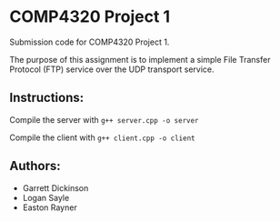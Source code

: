 # COMP4320 Project 1

Submission code for COMP4320 Project 1.

The purpose of this assignment is to implement a simple File Transfer Protocol (FTP) service over the UDP transport service.

## Instructions:

Compile the server with `g++ server.cpp -o server`

Compile the client with `g++ client.cpp -o client`

## Authors:
- Garrett Dickinson
- Logan Sayle
- Easton Rayner